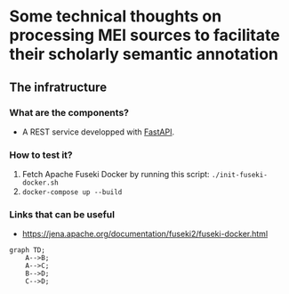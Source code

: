 # Some technical thoughts on processing MEI sources to facilitate their scholarly semantic annotation

## The infratructure 

### What are the components?

- A REST service developped with [FastAPI](https://fastapi.tiangolo.com/).

### How to test it?

1. Fetch Apache Fuseki Docker by running this script: `./init-fuseki-docker.sh`
2. `docker-compose up --build`

### Links that can be useful

- https://jena.apache.org/documentation/fuseki2/fuseki-docker.html

```mermaid
graph TD;
    A-->B;
    A-->C;
    B-->D;
    C-->D;
```